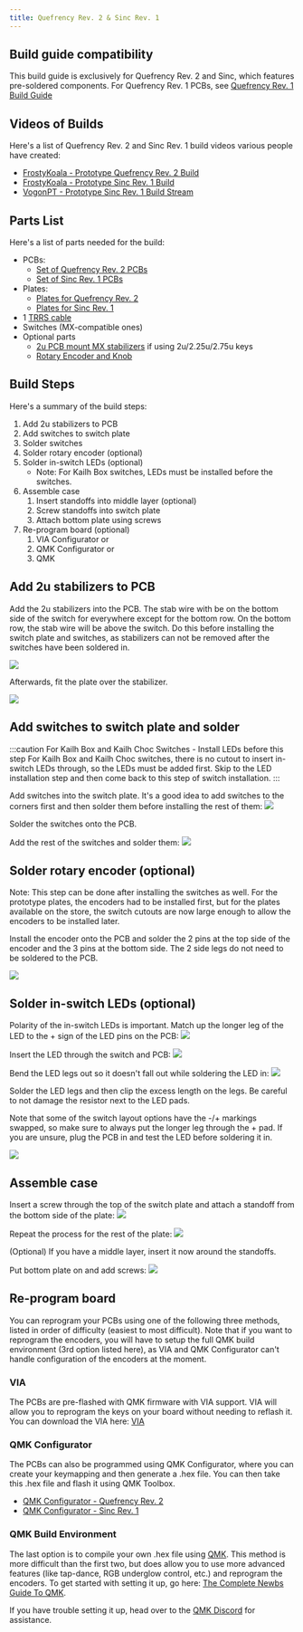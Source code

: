 ```yaml
---
title: Quefrency Rev. 2 & Sinc Rev. 1
---
```


## Build guide compatibility

This build guide is exclusively for Quefrency Rev. 2 and Sinc, which features pre-soldered components. For Quefrency Rev. 1 PCBs, see [Quefrency Rev. 1 Build Guide](quefrency-rev1-build-guide.md)

## Videos of Builds

Here's a list of Quefrency Rev. 2 and Sinc Rev. 1 build videos various people have created:

* [FrostyKoala - Prototype Quefrency Rev. 2 Build](https://youtu.be/C-eKjwpLnfI)
* [FrostyKoala - Prototype Sinc Rev. 1 Build](https://youtu.be/3_U_SxKhygA)
* [VogonPT - Prototype Sinc Rev. 1 Build Stream](https://youtu.be/zpeZihPfzIU?t=40)

## Parts List

Here's a list of parts needed for the build:

* PCBs:
    * [Set of Quefrency Rev. 2 PCBs](https://keeb.io/products/quefrency-rev-2-60-65-split-staggered-keyboard)
    * [Set of Sinc Rev. 1 PCBs](https://keeb.io/products/sinc-split-staggered-75-keyboard)
* Plates:
    * [Plates for Quefrency Rev. 2](https://keeb.io/products/quefrency-rev-2-60-65-split-staggered-keyboard)
    * [Plates for Sinc Rev. 1](https://keeb.io/products/sinc-split-staggered-75-keyboard)
* 1 [TRRS cable](https://keeb.io/products/trrs-cable)
* Switches (MX-compatible ones)
* Optional parts
    * [2u PCB mount MX stabilizers](https://keeb.io/products/cherry-mx-stabilizer) if using 2u/2.25u/2.75u keys
    * [Rotary Encoder and Knob](https://keeb.io/products/rotary-encoder-ec11)

## Build Steps

Here's a summary of the build steps:

1. Add 2u stabilizers to PCB
2. Add switches to switch plate
3. Solder switches
4. Solder rotary encoder \(optional\)
5. Solder in-switch LEDs \(optional\)
    * Note: For Kailh Box switches, LEDs must be installed before the switches.
6. Assemble case
    1. Insert standoffs into middle layer \(optional\)
    2. Screw standoffs into switch plate
    3. Attach bottom plate using screws
7. Re-program board \(optional)
    1. VIA Configurator or
    2. QMK Configurator or
    3. QMK

## Add 2u stabilizers to PCB

Add the 2u stabilizers into the PCB. The stab wire with be on the bottom side of the switch for everywhere except for the bottom row. On the bottom row, the stab wire will be above the switch. Do this before installing the switch plate and switches, as stabilizers can not be removed after the switches have been soldered in.

![](./assets/images/sinc/IMG_7935.jpeg)

Afterwards, fit the plate over the stabilizer.

![](./assets/images/sinc/IMG_7936.jpeg)

## Add switches to switch plate and solder

:::caution For Kailh Box and Kailh Choc Switches - Install LEDs before this step
For Kailh Box and Kailh Choc switches, there is no cutout to insert in-switch LEDs through, so the LEDs must be added first. Skip to the LED installation step and then come back to this step of switch installation.
:::

Add switches into the switch plate. It's a good idea to add switches to the corners first and then solder them before installing the rest of them: ![](./assets/images/sinc/IMG_7937.jpeg)

Solder the switches onto the PCB.

Add the rest of the switches and solder them: ![](./assets/images/sinc/IMG_7938.jpeg)

## Solder rotary encoder \(optional\)

Note: This step can be done after installing the switches as well. For the prototype plates, the encoders had to be installed first, but for the plates available on the store, the switch cutouts are now large enough to allow the encoders to be installed later.

Install the encoder onto the PCB and solder the 2 pins at the top side of the encoder and the 3 pins at the bottom side. The 2 side legs do not need to be soldered to the PCB.

![](./assets/images/sinc/IMG_5707.jpeg)

## Solder in-switch LEDs \(optional\)

Polarity of the in-switch LEDs is important. Match up the longer leg of the LED to the + sign of the LED pins on the PCB: ![](./assets/images/sinc/IMG_3419.jpeg)

Insert the LED through the switch and PCB: ![](./assets/images/sinc/IMG_6013.jpeg)

Bend the LED legs out so it doesn't fall out while soldering the LED in: ![](./assets/images/sinc/IMG_4335.jpeg)

Solder the LED legs and then clip the excess length on the legs. Be careful to not damage the resistor next to the LED pads.

Note that some of the switch layout options have the -/+ markings swapped, so make sure to always put the longer leg through the + pad. If you are unsure, plug the PCB in and test the LED before soldering it in.

![](./assets/images/sinc/IMG_9005.jpeg)

## Assemble case

Insert a screw through the top of the switch plate and attach a standoff from the bottom side of the plate: ![](./assets/images/sinc/IMG_9889.jpeg)

Repeat the process for the rest of the plate: ![](./assets/images/sinc/IMG_1101.jpeg)

(Optional) If you have a middle layer, insert it now around the standoffs.

Put bottom plate on and add screws: ![](./assets/images/sinc/IMG_5390.jpeg)

## Re-program board

You can reprogram your PCBs using one of the following three methods, listed in order of difficulty (easiest to most difficult). Note that if you want to reprogram the encoders, you will have to setup the full QMK build environment (3rd option listed here), as VIA and QMK Configurator can't handle configuration of the encoders at the moment.

### VIA

The PCBs are pre-flashed with QMK firmware with VIA support. VIA will allow you to reprogram the keys on your board without needing to reflash it. You can download the VIA here: [VIA](https://caniusevia.com/)

### QMK Configurator

The PCBs can also be programmed using QMK Configurator, where you can create your keymapping and then generate a .hex file. You can then take this .hex file and flash it using QMK Toolbox.

* [QMK Configurator - Quefrency Rev. 2](https://config.qmk.fm/#/keebio/quefrency/rev2/LAYOUT_65_with_macro)
* [QMK Configurator - Sinc Rev. 1](https://config.qmk.fm/#/keebio/sinc/rev1/LAYOUT_80_with_macro)

### QMK Build Environment

The last option is to compile your own .hex file using [QMK](https://github.com/qmk/qmk_firmware). This method is more difficult than the first two, but does allow you to use more advanced features (like tap-dance, RGB underglow control, etc.) and reprogram the encoders. To get started with setting it up, go here: [The Complete Newbs Guide To QMK](https://docs.qmk.fm/#/newbs).

If you have trouble setting it up, head over to the [QMK Discord](https://discord.gg/Uq7gcHh) for assistance.

